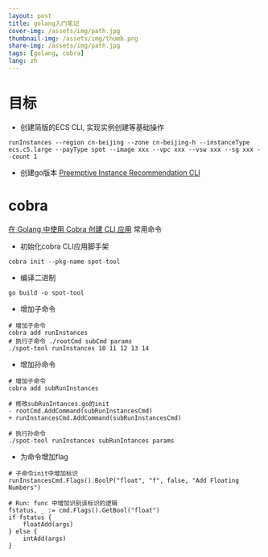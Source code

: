 ```yaml
---
layout: post
title: golang入门笔记
cover-img: /assets/img/path.jpg
thumbnail-img: /assets/img/thumb.png
share-img: /assets/img/path.jpg
tags: [golang, cobra]
lang: zh
---
```

# 目标
- 创建简版的ECS CLI, 实现实例创建等基础操作
```shell
runInstances --region cn-beijing --zone cn-beijing-h --instanceType ecs.c5.large --payType spot --image xxx --vpc xxx --vsw xxx --sg xxx --count 1
```

- 创建go版本 [Preemptive Instance Recommendation CLI](https://github.com/aliyun/alibabacloud-ecs-easy-sdk/tree/master/incubator-plugins/preemptive-instance-recommendation)



# cobra
[在 Golang 中使用 Cobra 创建 CLI 应用](https://www.qikqiak.com/post/create-cli-app-with-cobra/)
常用命令

- 初始化cobra CLI应用脚手架
```shell
cobra init --pkg-name spot-tool
```

- 编译二进制
```shell
go build -o spot-tool
```

- 增加子命令
```shell
# 增加子命令
cobra add runInstances
# 执行子命令 ./rootCmd subCmd params
./spot-tool runInstances 10 11 12 13 14
```

- 增加孙命令
```shell
# 增加子命令
cobra add subRunInstances

# 修改subRunIntances.go的init
- rootCmd.AddCommand(subRunInstancesCmd) 
+ runInstancesCmd.AddCommand(subRunInstancesCmd) 

# 执行孙命令
./spot-tool runInstances subRunIntances params
```


- 为命令增加flag
```shell
# 子命令init中增加标识 
runInstancesCmd.Flags().BoolP("float", "f", false, "Add Floating Numbers")

# Run: func 中增加识别该标识的逻辑
fstatus, _ := cmd.Flags().GetBool("float")
if fstatus {
    floatAdd(args)
} else {
    intAdd(args)
}
```



